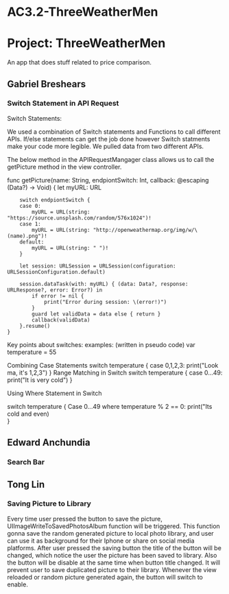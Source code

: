 # AC3.2-ThreeWeatherMen

# Project: ThreeWeatherMen

An app that does stuff related to price comparison.

## Gabriel Breshears

### Switch Statement in API Request

Switch Statements:

We used a combination of Switch statements and Functions to call different APIs. If/else statements can get the job done however Switch statments make your code more legible.
We pulled data from two different APIs. 

The below method in the APIRequestMangager class allows us to call the getPicture method in the view controller.

 func getPicture(name: String, endpiontSwitch: Int, callback: @escaping (Data?) -> Void) {
        let myURL: URL
        
        switch endpiontSwitch {
        case 0:
            myURL = URL(string: "https://source.unsplash.com/random/576x1024")!
        case 1:
            myURL = URL(string: "http://openweathermap.org/img/w/\(name).png")!
        default:
            myURL = URL(string: " ")!
        }
        
        let session: URLSession = URLSession(configuration: URLSessionConfiguration.default)
        
        session.dataTask(with: myURL) { (data: Data?, response: URLResponse?, error: Error?) in
            if error != nil {
                print("Error during session: \(error!)")
            }
            guard let validData = data else { return }
            callback(validData)
        }.resume()
    }

Key points about switches:
examples: (written in pseudo code)
var temperature = 55


Combining Case Statements
switch temperature {
case 0,1,2,3:
print("Look ma, it's 1,2,3")
}
Range Matching in Switch
switch temperature {
case 0...49:
print("It is very cold")
}


Using Where Statement in Switch


switch temperature {
Case 0...49 where temperature % 2 == 0:
print("Its cold and even)  
}  




## Edward Anchundia

### Search Bar





## Tong Lin

### Saving Picture to Library

Every time user pressed the button to save the picture, UIImageWriteToSavedPhotosAlbum function will be triggered. This function gonna save the random generated picture to local photo library, and user can use it as background for their Iphone or share on social media platforms. After user pressed the saving button the title of the button will be changed, which notice the user the picture has been saved to library. Also the button will be disable at the same time when button title changed. It will prevent user to save duplicated picture to their library. Whenever the view reloaded or random picture generated again, the button will switch to enable.
